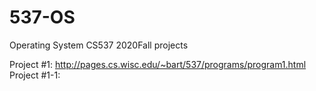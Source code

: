 # 537-OS

Operating System CS537 2020Fall projects

Project #1: http://pages.cs.wisc.edu/~bart/537/programs/program1.html
Project #1-1: 
